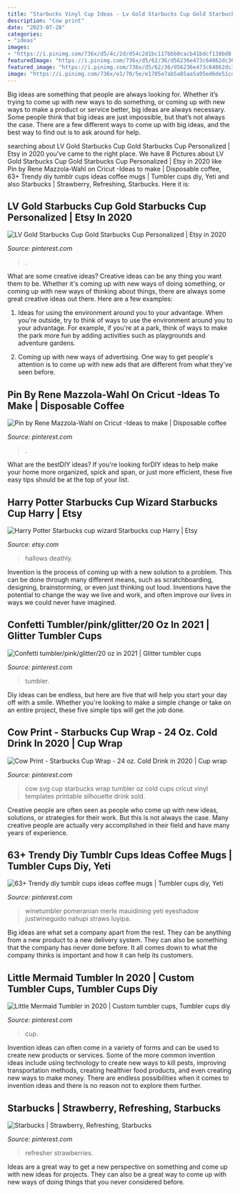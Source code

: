 ```yaml
---
title: "Starbucks Vinyl Cup Ideas - Lv Gold Starbucks Cup Gold Starbucks Cup Personalized"
description: "Cow print"
date: "2023-07-28"
categories:
- "ideas"
images:
- "https://i.pinimg.com/736x/d5/4c/2d/d54c2d1bc117bbb0cacb41bdcf138bd8.jpg"
featuredImage: "https://i.pinimg.com/736x/d5/62/36/d56236e473c64862dc36681c84867ed7.jpg"
featured_image: "https://i.pinimg.com/736x/d5/62/36/d56236e473c64862dc36681c84867ed7.jpg"
image: "https://i.pinimg.com/736x/e1/70/5e/e1705e7ab5a85aa5a95ed6de51cd2454.jpg"
---
```



Big ideas are something that people are always looking for. Whether it’s trying to come up with new ways to do something, or coming up with new ways to make a product or service better, big ideas are always necessary. Some people think that big ideas are just impossible, but that’s not always the case. There are a few different ways to come up with big ideas, and the best way to find out is to ask around for help.

	

		
searching about LV Gold Starbucks Cup Gold Starbucks Cup Personalized | Etsy in 2020 you've came to the right place. We have 8 Pictures about LV Gold Starbucks Cup Gold Starbucks Cup Personalized | Etsy in 2020 like Pin by Rene Mazzola-Wahl on Cricut -Ideas to make | Disposable coffee, 63+ Trendy diy tumblr cups ideas coffee mugs | Tumbler cups diy, Yeti and also Starbucks | Strawberry, Refreshing, Starbucks. Here it is:
		
    
## LV Gold Starbucks Cup Gold Starbucks Cup Personalized | Etsy In 2020

<img loading=lazy src="https://i.pinimg.com/736x/d5/62/36/d56236e473c64862dc36681c84867ed7.jpg" onerror="this.onerror=null;this.src='https://tse2.mm.bing.net/th?id=OIP.f2ZKgnhVRC_iEjyYsRNNcQHaJ3&amp;pid=15.1';" alt="LV Gold Starbucks Cup Gold Starbucks Cup Personalized | Etsy in 2020">

_Source: pinterest.com_

>. 

	

What are some creative ideas?
Creative ideas can be any thing you want them to be. Whether it's coming up with new ways of doing something, or coming up with new ways of thinking about things, there are always some great creative ideas out there. Here are a few examples: 
1. Ideas for using the environment around you to your advantage. When you're outside, try to think of ways to use the environment around you to your advantage. For example, if you're at a park, think of ways to make the park more fun by adding activities such as playgrounds and adventure gardens. 

2. Coming up with new ways of advertising. One way to get people's attention is to come up with new ads that are different from what they've seen before.

    
## Pin By Rene Mazzola-Wahl On Cricut -Ideas To Make | Disposable Coffee

<img loading=lazy src="https://i.pinimg.com/736x/d8/fa/f5/d8faf5cf13a5e36f7adabc4831fbd6a4.jpg" onerror="this.onerror=null;this.src='https://tse4.mm.bing.net/th?id=OIP.H4_mtNp4ImIQUtKEnOQSEAHaJ4&amp;pid=15.1';" alt="Pin by Rene Mazzola-Wahl on Cricut -Ideas to make | Disposable coffee">

_Source: pinterest.com_

>. 

	

What are the bestDIY ideas?
If you're looking forDIY ideas to help make your home more organized, spick and span, or just more efficient, these five easy tips should be at the top of your list.

    
## Harry Potter Starbucks Cup Wizard Starbucks Cup Harry | Etsy

<img loading=lazy src="https://i.etsystatic.com/23041781/r/il/37f7f7/2584304214/il_794xN.2584304214_fqkz.jpg" onerror="this.onerror=null;this.src='https://tse4.mm.bing.net/th?id=OIP.hcPxefDah2MmeGcIEhZMxQHaMg&amp;pid=15.1';" alt="Harry Potter Starbucks cup wizard Starbucks cup Harry | Etsy">

_Source: etsy.com_

>hallows deathly. 

	

Invention is the process of coming up with a new solution to a problem. This can be done through many different means, such as scratchboarding, designing, brainstorming, or even just thinking out loud. Inventions have the potential to change the way we live and work, and often improve our lives in ways we could never have imagined.

    
## Confetti Tumbler/pink/glitter/20 Oz In 2021 | Glitter Tumbler Cups

<img loading=lazy src="https://i.pinimg.com/736x/d5/e4/f7/d5e4f72f9a8e643bb67c03f2fd492641.jpg" onerror="this.onerror=null;this.src='https://tse1.mm.bing.net/th?id=OIP.6WJfyDPxzZSrl7qqq-j-UAHaLx&amp;pid=15.1';" alt="Confetti tumbler/pink/glitter/20 oz in 2021 | Glitter tumbler cups">

_Source: pinterest.com_

>tumbler. 

	

Diy ideas can be endless, but here are five that will help you start your day off with a smile. Whether you're looking to make a simple change or take on an entire project, these five simple tips will get the job done.

    
## Cow Print - Starbucks Cup Wrap - 24 Oz. Cold Drink In 2020 | Cup Wrap

<img loading=lazy src="https://i.pinimg.com/736x/06/69/c6/0669c679407d2b5500941e9cfb833ce3.jpg" onerror="this.onerror=null;this.src='https://tse3.mm.bing.net/th?id=OIP._cOcpvM6AWOZO008g2N61gHaGN&amp;pid=15.1';" alt="Cow Print - Starbucks Cup Wrap - 24 oz. Cold Drink in 2020 | Cup wrap">

_Source: pinterest.com_

>cow svg cup starbucks wrap tumbler oz cold cups cricut vinyl templates printable silhouette drink sold. 

	

Creative people are often seen as people who come up with new ideas, solutions, or strategies for their work. But this is not always the case. Many creative people are actually very accomplished in their field and have many years of experience.

    
## 63+ Trendy Diy Tumblr Cups Ideas Coffee Mugs | Tumbler Cups Diy, Yeti

<img loading=lazy src="https://i.pinimg.com/736x/f9/b1/7a/f9b17a9b246625a52e1a6ab7a9adaffa.jpg" onerror="this.onerror=null;this.src='https://tse1.mm.bing.net/th?id=OIP.yoc_DC-C4yaT6rktl4k2rwAAAA&amp;pid=15.1';" alt="63+ Trendy diy tumblr cups ideas coffee mugs | Tumbler cups diy, Yeti">

_Source: pinterest.com_

>winetumbler pomeranian merle mauidining yeti eyeshadow justwineguido nahupi straws luyipa. 

	

Big ideas are what set a company apart from the rest. They can be anything from a new product to a new delivery system. They can also be something that the company has never done before. It all comes down to what the company thinks is important and how it can help its customers.

    
## Little Mermaid Tumbler In 2020 | Custom Tumbler Cups, Tumbler Cups Diy

<img loading=lazy src="https://i.pinimg.com/736x/e1/70/5e/e1705e7ab5a85aa5a95ed6de51cd2454.jpg" onerror="this.onerror=null;this.src='https://tse3.mm.bing.net/th?id=OIP.4oXr4McR5DTpm0EhPrBR1wHaLH&amp;pid=15.1';" alt="Little Mermaid Tumbler in 2020 | Custom tumbler cups, Tumbler cups diy">

_Source: pinterest.com_

>cup. 

	

Invention ideas can often come in a variety of forms and can be used to create new products or services. Some of the more common invention ideas include using technology to create new ways to kill pests, improving transportation methods, creating healthier food products, and even creating new ways to make money. There are endless possibilities when it comes to invention ideas and there is no reason not to explore them further.

    
## Starbucks | Strawberry, Refreshing, Starbucks

<img loading=lazy src="https://i.pinimg.com/736x/d5/4c/2d/d54c2d1bc117bbb0cacb41bdcf138bd8.jpg" onerror="this.onerror=null;this.src='https://tse1.mm.bing.net/th?id=OIP.6JOZHCB31DRlqqHQElx-wgHaNK&amp;pid=15.1';" alt="Starbucks | Strawberry, Refreshing, Starbucks">

_Source: pinterest.com_

>refresher strawberries. 

	

Ideas are a great way to get a new perspective on something and come up with new ideas for projects. They can also be a great way to come up with new ways of doing things that you never considered before.

